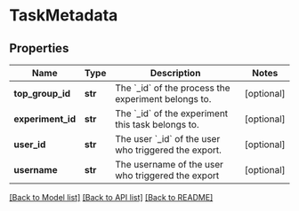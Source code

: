 # TaskMetadata

## Properties
Name | Type | Description | Notes
------------ | ------------- | ------------- | -------------
**top_group_id** | **str** | The &#x60;_id&#x60; of the process the experiment belongs to. | [optional] 
**experiment_id** | **str** | The &#x60;_id&#x60; of the experiment this task belongs to. | [optional] 
**user_id** | **str** | The user &#x60;_id&#x60; of the user who triggered the export. | [optional] 
**username** | **str** | The username of the user who triggered the export | [optional] 

[[Back to Model list]](../README.md#documentation-for-models) [[Back to API list]](../README.md#documentation-for-api-endpoints) [[Back to README]](../README.md)

